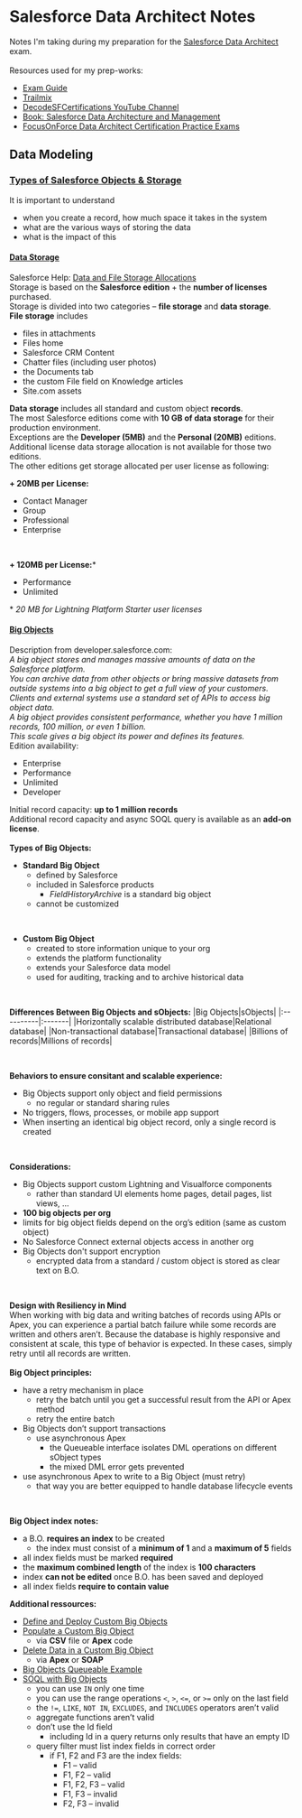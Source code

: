 # Salesforce Data Architect Notes
Notes I'm taking during my preparation for the [Salesforce Data Architect](https://trailhead.salesforce.com/en/credentials/dataarchitect) exam. <br> 
<br>
Resources used for my prep-works: 
* [Exam Guide](https://trailhead.salesforce.com/help?article=Salesforce-Certified-Data-Architect-Exam-Guide)
* [Trailmix](https://trailhead.salesforce.com/en/users/strailhead/trailmixes/architect-data-architecture-and-management)
* [DecodeSFCertifications YouTube Channel](https://youtu.be/Sw-iqjxdI7w)
* [Book: Salesforce Data Architecture and Management](https://www.packtpub.com/product/salesforce-data-architecture-and-management/9781801073240)
* [FocusOnForce Data Architect Certification Practice Exams](https://focusonforce.com/salesforce-data-architecture-and-management-designer-certification-practice-exams/)

## Data Modeling
### [Types of Salesforce Objects & Storage](https://youtu.be/Sw-iqjxdI7w?t=767)
It is important to understand 
* when you create a record, how much space it takes in the system
* what are the various ways of storing the data 
* what is the impact of this

#### [Data Storage](https://youtu.be/Sw-iqjxdI7w?t=835)
Salesforce Help: [Data and File Storage Allocations](https://help.salesforce.com/s/articleView?id=sf.overview_storage.htm&type=5) <br>
Storage is based on the **Salesforce edition** + the **number of licenses** purchased. <br>
Storage is divided into two categories – **file storage** and **data storage**. <br>
**File storage** includes
* files in attachments
* Files home
* Salesforce CRM Content
* Chatter files (including user photos)
* the Documents tab
* the custom File field on Knowledge articles
* Site.com assets

**Data storage** includes all standard and custom object **records**. <br>
The most Salesforce editions come with **10 GB of data storage** for their production environment. <br>
Exceptions are the **Developer (5MB)** and the **Personal (20MB)** editions. <br>
Additional license data storage allocation is not available for those two editions. <br>
The other editions get storage allocated per user license as following: <br>

**+ 20MB per License:**
* Contact Manager
* Group
* Professional
* Enterprise

<br>

**+ 120MB per License:**\*
* Performance
* Unlimited

\* *20 MB for Lightning Platform Starter user licenses* <br>

#### [Big Objects](https://developer.salesforce.com/docs/atlas.en-us.bigobjects.meta/bigobjects/big_object.htm)
Description from developer.salesforce.com: <br>
*A big object stores and manages massive amounts of data on the Salesforce platform. <br>
You can archive data from other objects or bring massive datasets from outside systems into a big object to get a full view of your customers. <br>
Clients and external systems use a standard set of APIs to access big object data. <br>
A big object provides consistent performance, whether you have 1 million records, 100 million, or even 1 billion. <br>
This scale gives a big object its power and defines its features.*
<br>
Edition availability: <br>
* Enterprise
* Performance
* Unlimited
* Developer

Initial record capacity: **up to 1 million records** <br>
Additional record capacity and async SOQL query is available as an **add-on license**. <br>
<br>
**Types of Big Objects:** <br>
* **Standard Big Object**
  * defined by Salesforce
  * included in Salesforce products
    * *FieldHistoryArchive* is a standard big object
  * cannot be customized

<br>

* **Custom Big Object**
  * created to store information unique to your org
  * extends the platform functionality 
  * extends your Salesforce data model
  * used for auditing, tracking and to archive historical data

<br>

**Differences Between Big Objects and sObjects:**
|Big Objects|sObjects|
|:----------|:-------|
|Horizontally scalable distributed database|Relational database|
|Non-transactional database|Transactional database|
|Billions of records|Millions of records|

<br>

**Behaviors to ensure consitant and scalable experience:**
* Big Objects support only object and field permissions
  * no regular or standard sharing rules
* No triggers, flows, processes, or mobile app support
* When inserting an identical big object record, only a single record is created

<br>

**Considerations:**
* Big Objects support custom Lightning and Visualforce components
  * rather than standard UI elements home pages, detail pages, list views, …
* **100 big objects per org**
* limits for big object fields depend on the org’s edition (same as custom object)
* No Salesforce Connect external objects access in another org
* Big Objects don't support encryption
  * encrypted data from a standard / custom object is stored as clear text on B.O.

<br>

**Design with Resiliency in Mind** <br>
When working with big data and writing batches of records using APIs or Apex, you can experience a partial batch failure while some records are written and others aren’t. Because the database is highly responsive and consistent at scale, this type of behavior is expected. In these cases, simply retry until all records are written. <br>
<br>
**Big Object principles:**
* have a retry mechanism in place
  * retry the batch until you get a successful result from the API or Apex method
  * retry the entire batch
* Big Objects don’t support transactions
  * use asynchronous Apex
    *  the Queueable interface isolates DML operations on different sObject types
    *  the mixed DML error gets prevented
* use asynchronous Apex to write to a Big Object (must retry)
  * that way you are better equipped to handle database lifecycle events

<br>

**Big Object index notes:**
* a B.O. **requires an index** to be created
  * the index must consist of a **minimum of 1** and a **maximum of 5** fields
* all index fields must be marked **required**
* the **maximum combined length** of the index is **100 characters**
* index **can not be edited** once B.O. has been saved and deployed
* all index fields **require to contain value**


**Additional ressources:**
* [Define and Deploy Custom Big Objects](https://developer.salesforce.com/docs/atlas.en-us.bigobjects.meta/bigobjects/big_object_define.htm)
* [Populate a Custom Big Object](https://developer.salesforce.com/docs/atlas.en-us.bigobjects.meta/bigobjects/big_object_populate.htm) 
  * via **CSV** file or **Apex** code
* [Delete Data in a Custom Big Object](https://developer.salesforce.com/docs/atlas.en-us.bigobjects.meta/bigobjects/big_object_delete.htm) 
  * via **Apex** or **SOAP**
* [Big Objects Queueable Example](https://developer.salesforce.com/docs/atlas.en-us.bigobjects.meta/bigobjects/big_object_example_queueable.htm)
* [SOQL with Big Objects](https://developer.salesforce.com/docs/atlas.en-us.bigobjects.meta/bigobjects/big_object_querying.htm)
  * you can use `IN` only one time
  * you can use the range operations `<`, `>`, `<=`, or `>=` only on the last field
  * the `!=`, `LIKE`, `NOT IN`, `EXCLUDES`, and `INCLUDES` operators aren’t valid
  * aggregate functions aren’t valid
  * don’t use the Id field
    * including Id in a query returns only results that have an empty ID
  * query filter must list index fields in correct order
    * if F1, F2 and F3 are the index fields:
      * F1 – valid
      * F1, F2 – valid
      * F1, F2, F3 – valid
      * F1, F3 – invalid
      * F2, F3 – invalid
